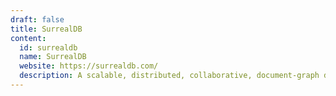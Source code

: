 ```yaml
---
draft: false
title: SurrealDB
content:
  id: surrealdb
  name: SurrealDB
  website: https://surrealdb.com/
  description: A scalable, distributed, collaborative, document-graph database, for the realtime web.
---
```

